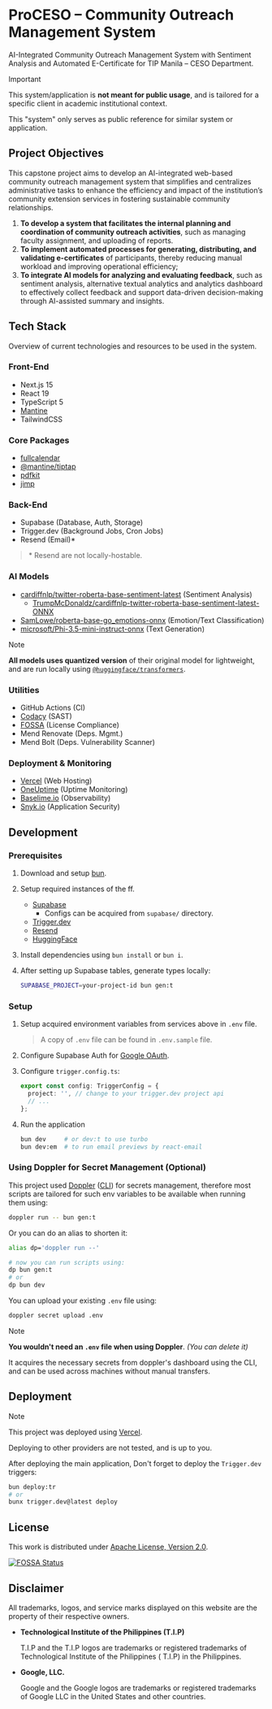 # ProCESO – Community Outreach Management System

AI-Integrated Community Outreach Management System with Sentiment Analysis and Automated E-Certificate for TIP
Manila – CESO Department.

> [!IMPORTANT]
> This system/application is **not meant for public usage**, and is tailored for a specific client in academic
> institutional context.
>
> This "system" only serves as public reference for similar system or application.

## Project Objectives

This capstone project aims to develop an AI-integrated web-based community outreach management system that simplifies
and centralizes administrative tasks to enhance the efficiency and impact of the institution’s community extension
services in fostering sustainable community relationships.

1. **To develop a system that facilitates the internal planning and coordination of community outreach activities**,
   such as managing faculty assignment, and uploading of reports.
2. **To implement automated processes for generating, distributing, and validating e-certificates** of participants,
   thereby reducing manual workload and improving operational efficiency;
3. **To integrate AI models for analyzing and evaluating feedback**, such as sentiment analysis, alternative textual
   analytics and analytics dashboard to effectively collect feedback and support data-driven decision-making through
   AI-assisted summary and insights.

## Tech Stack

Overview of current technologies and resources to be used in the system.

### Front-End

- Next.js 15
- React 19
- TypeScript 5
- [Mantine](https://mantine.dev/)
- TailwindCSS

### Core Packages

- [fullcalendar](https://www.npmjs.com/package/fullcalendar)
- [@mantine/tiptap](https://mantine.dev/x/tiptap/)
- [pdfkit](https://pdfkit.org/)
- [jimp](https://www.npmjs.com/package/jimp)

### Back-End

- Supabase (Database, Auth, Storage)
- Trigger.dev (Background Jobs, Cron Jobs)
- Resend (Email)*

> \* Resend are not locally-hostable.

### AI Models

- [cardiffnlp/twitter-roberta-base-sentiment-latest](https://huggingface.co/cardiffnlp/twitter-roberta-base-sentiment-latest) (Sentiment Analysis)
   - [TrumpMcDonaldz/cardiffnlp-twitter-roberta-base-sentiment-latest-ONNX](https://huggingface.co/TrumpMcDonaldz/cardiffnlp-twitter-roberta-base-sentiment-latest-ONNX)
- [SamLowe/roberta-base-go_emotions-onnx](https://huggingface.co/SamLowe/roberta-base-go_emotions-onnx) (Emotion/Text Classification)
- [microsoft/Phi-3.5-mini-instruct-onnx](https://huggingface.co/microsoft/Phi-3.5-mini-instruct-onnx) (Text Generation)

> [!NOTE]
> **All models uses quantized version** of their original model for lightweight, and are run locally using
> [`@huggingface/transformers`](https://www.npmjs.com/package/@huggingface/transformers).

### Utilities

- GitHub Actions (CI)
- [Codacy](https://codacy.com/) (SAST)
- [FOSSA](https://fossa.com/) (License Compliance)
- Mend Renovate (Deps. Mgmt.)
- Mend Bolt (Deps. Vulnerability Scanner)

### Deployment & Monitoring

- [Vercel](https://vercel.com/) (Web Hosting)
- [OneUptime](https://oneuptime.com/) (Uptime Monitoring)
- [Baselime.io](https://baselime.io/) (Observability)
- [Snyk.io](https://snyk.io/) (Application Security)

## Development

### Prerequisites

1. Download and setup [bun](https://bun.sh).

2. Setup required instances of the ff.

   - [Supabase](https://database.new)
      - Configs can be acquired from `supabase/` directory.
   - [Trigger.dev](https://cloud.trigger.dev/)
   - [Resend](https://resend.com/login)
   - [HuggingFace](https://huggingface.co/)

3. Install dependencies using `bun install` or `bun i`.

4. After setting up Supabase tables, generate types locally:

   ```sh
   SUPABASE_PROJECT=your-project-id bun gen:t
   ```

### Setup

1. Setup acquired environment variables from services above in `.env` file.

   > A copy of `.env` file can be found in `.env.sample` file.

2. Configure Supabase Auth for [Google OAuth](https://supabase.com/docs/guides/auth/social-login/auth-google).

3. Configure `trigger.config.ts`:

   ```ts
   export const config: TriggerConfig = {
     project: '', // change to your trigger.dev project api
     // ...
   };
   ```

4. Run the application

   ```sh
   bun dev     # or dev:t to use turbo
   bun dev:em  # to run email previews by react-email
   ```

### Using Doppler for Secret Management (Optional)

This project used [Doppler](https://doppler.com) ([CLI](https://docs.doppler.com/docs/install-cli))
for secrets management, therefore most scripts are
tailored for such env variables to be available when
running them using:

```sh
doppler run -- bun gen:t
```

Or you can do an alias to shorten it:

```sh
alias dp='doppler run --'

# now you can run scripts using:
dp bun gen:t
# or
dp bun dev
```

You can upload your existing `.env` file using:

```sh
doppler secret upload .env
```

> [!NOTE]
>
> **You wouldn't need an `.env` file when using Doppler**.
> _(You can delete it)_
>
> It acquires the necessary secrets from doppler's dashboard
> using the CLI, and can be used across machines without manual transfers.

## Deployment

> [!NOTE]
> This project was deployed using [Vercel](https://vercel.com).
>
> Deploying to other providers are not tested, and is up to you.

After deploying the main application,
Don't forget to deploy the `Trigger.dev` triggers:

```sh
bun deploy:tr
# or
bunx trigger.dev@latest deploy
```

## License

This work is distributed under [Apache License, Version 2.0](https://opensource.org/license/apache-2-0).

[![FOSSA Status](https://app.fossa.com/api/projects/custom%2B26392%2Fgithub.com%2Fjhdcruz%2FProCESO.svg?type=large&issueType=license)](https://app.fossa.com/projects/custom%2B26392%2Fgithub.com%2Fjhdcruz%2FProCESO?ref=badge_large&issueType=license)

## Disclaimer

All trademarks, logos, and service marks displayed on this website are the property of their respective owners.

- **Technological Institute of the Philippines (T.I.P)**

  T.I.P and the T.I.P logos are trademarks or registered trademarks of Technological Institute of the Philippines (
  T.I.P) in the Philippines.

- **Google, LLC.**

  Google and the Google logos are trademarks or registered trademarks of Google LLC in the United States and other countries.
